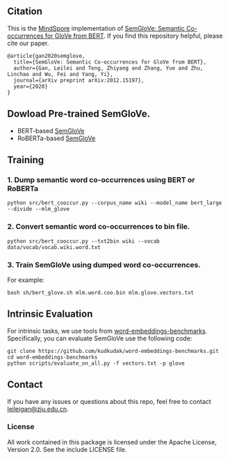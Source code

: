 
## Citation
This is the [MindSpore](https://www.mindspore.cn/en) implementation of [SemGloVe: Semantic Co-occurrences for GloVe from BERT](https://arxiv.org/abs/2012.15197). If you find this repository helpful, please cite our paper.
```
@article{gan2020semglove,
  title={SemGloVe: Semantic Co-occurrences for GloVe from BERT},
  author={Gan, Leilei and Teng, Zhiyang and Zhang, Yue and Zhu, Linchao and Wu, Fei and Yang, Yi},
  journal={arXiv preprint arXiv:2012.15197},
  year={2020}
}
```

## Dowload Pre-trained SemGloVe.
 - BERT-based [SemGloVe]()
 - RoBERTa-based [SemGloVe]()

## Training
### 1. Dump semantic word co-occurrences using BERT or RoBERTa
```shell
python src/bert_cooccur.py --corpus_name wiki --model_name bert_large --divide --mlm_glove
```
### 2. Convert semantic word co-occurrences to bin file.
```shell
python src/bert_cooccur.py --txt2bin wiki --vocab data/vocab/vocab.wiki.word.txt 
```
### 3. Train SemGloVe using dumped word co-occurrences.
For example:
```shell
bash sh/bert_glove.sh mlm.word.coo.bin mlm.glove.vectors.txt
```

## Intrinsic Evaluation
 For intrinsic tasks, we use tools from [word-embeddings-benchmarks](https://github.com/kudkudak/word-embeddings-benchmarks.git). Specifically, you can evaluate SemGloVe use the following code:
 ```shell
 git clone https://github.com/kudkudak/word-embeddings-benchmarks.git
 cd word-embeddings-benchmarks
 python scripts/evaluate_on_all.py -f vectors.txt -p glove
 ``` 
## Contact
If you have any issues or questions about this repo, feel free to contact leileigan@zju.edu.cn.

### License
All work contained in this package is licensed under the Apache License, Version 2.0. See the include LICENSE file.